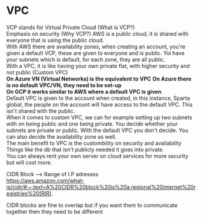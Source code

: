 # VPC
VCP stands for Virtual Private Cloud (What is VCP?)  
Emphasis on security (Why VCP?)
AWS is a public cloud, it is shared with everyone that is using the public cloud.  
With AWS there are availability zones, when creating an account, you're given a default VCP, these are given to everyone and is public. Yoi have your subnets which is default, for each zone, they are all public.    
With a VPC, it is like having your own private flat, with higher security and not public (Custom VPC)  
**On Azure VN (Virtual Networks) is the equivalent to VPC**
**On Azure there is no default VPC/VN, they need to be set-up**  
**On GCP it works similar to AWS where a default VPC is given**  
Default VPC is given to the account when created, in this instance, Sparta global, the people on the account will have access to the default VPC. This isn't shared with the public.  
When it comes to custom VPC, we can for example setting up two subnets with on being public and one being private. You decide whether your subnets are private or public. With the default VPC you don't decide. You can also decide the availability zone as well.  
The main benefit to VPC is the custombility on security and availability   
Things like the db that isn't publicly needed it goes into private.  
You can always rent your own server on cloud services for more security but will cost more.

CIDR Block --> Range of I.P adresses  
https://aws.amazon.com/what-is/cidr/#:~:text=A%20CIDR%20block%20is%20a,regional%20internet%20registries%20(RIR).  

CIDR blocks are fine to overlap but if you want them to communicate together then they need to be different

